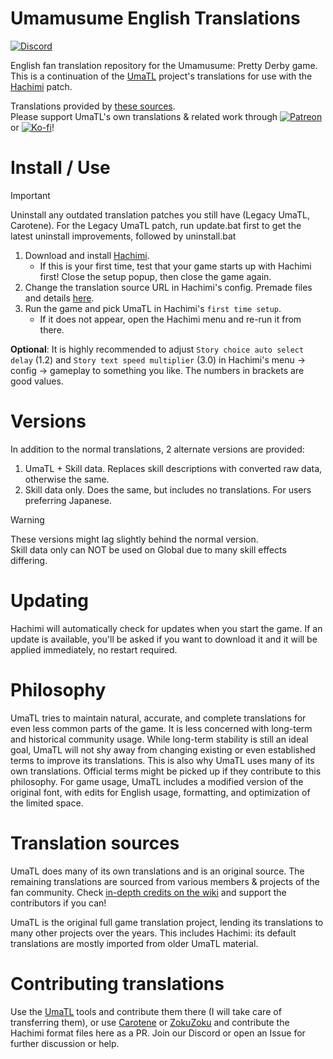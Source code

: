 # Umamusume English Translations
[![Discord](https://img.shields.io/discord/980222697151807488?logo=discord&logoColor=4bba35&label=Discord)](https://discord.gg/xBMgwh6hHY)

English fan translation repository for the Umamusume: Pretty Derby game.
This is a continuation of the [UmaTL] project's translations for use with the [Hachimi] patch.

Translations provided by [these sources](#translation-sources).  
Please support UmaTL's own translations & related work through [![Patreon](https://img.shields.io/badge/dynamic/json?color=%23ff424d&label=Patreon&query=data.attributes.patron_count&suffix=%20trainers&url=https%3A%2F%2Fwww.patreon.com%2Fapi%2Fcampaigns%2F2559100&style=flat-square&logo=patreon&logoColor=%23ff424d)](https://patreon.com/noccu) or [![Ko-fi](https://img.shields.io/badge/Ko--fi-Support-%2300aff1?logo=kofi&logoColor=%2300aff1)](https://ko-fi.com/noccyu)!


# Install / Use
> [!IMPORTANT]
> Uninstall any outdated translation patches you still have (Legacy UmaTL, Carotene).
> For the Legacy UmaTL patch, run update.bat first to get the latest uninstall improvements, followed by uninstall.bat

1. Download and install [Hachimi].
    - If this is your first time, test that your game starts up with Hachimi first! Close the setup popup, then close the game again.
1. Change the translation source URL in Hachimi's config. Premade files and details [here](../../releases/tag/config).
1. Run the game and pick UmaTL in Hachimi's `first time setup`.
    - If it does not appear, open the Hachimi menu and re-run it from there.

**Optional**: It is highly recommended to adjust `Story choice auto select delay` (1.2) and `Story text speed multiplier` (3.0) in Hachimi's menu -> config -> gameplay to something you like. The numbers in brackets are good values.

# Versions
In addition to the normal translations, 2 alternate versions are provided:

1. UmaTL + Skill data. Replaces skill descriptions with converted raw data, otherwise the same.
1. Skill data only. Does the same, but includes no translations. For users preferring Japanese.

> [!WARNING]
> These versions might lag slightly behind the normal version.  
> Skill data only can NOT be used on Global due to many skill effects differing.

# Updating
Hachimi will automatically check for updates when you start the game. If an update is available, you'll be asked if you want to download it and it will be applied immediately, no restart required.

# Philosophy
UmaTL tries to maintain natural, accurate, and complete translations for even less common parts of the game. It is less concerned with long-term and historical community usage. While long-term stability is still an ideal goal, UmaTL will not shy away from changing existing or even established terms to improve its translations. This is also why UmaTL uses many of its own translations. Official terms might be picked up if they contribute to this philosophy.
For game usage, UmaTL includes a modified version of the original font, with edits for English usage, formatting, and optimization of the limited space.

# Translation sources
UmaTL does many of its own translations and is an original source. The remaining translations are sourced from various members & projects of the fan community.
Check [in-depth credits on the wiki](../../wiki/Translation-Progress) and support the contributors if you can!

UmaTL is the original full game translation project, lending its translations to many other projects over the years. 
This includes Hachimi: its default translations are mostly imported from older UmaTL material. 

# Contributing translations
Use the [UmaTL] tools and contribute them there (I will take care of transferring them), or use [Carotene] or [ZokuZoku] and contribute the Hachimi format files here as a PR. Join our Discord or open an Issue for further discussion or help.

[UmaTL]: https://github.com/noccu/umamusu-translate
[Hachimi]: https://hachimi.leadrdrk.com/
[ZokuZoku]: https://marketplace.visualstudio.com/items?itemName=LeadRDRK.zokuzoku
[Carotene]: https://github.com/KevinVG207/Uma-Carotene-TL
